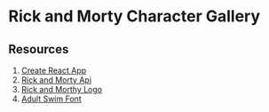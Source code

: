# Rick and Morty Character Gallery

## Resources

1. [Create React App](https://reactjs.org/docs/create-a-new-react-app.html)
2. [Rick and Morty Api](https://rickandmortyapi.com/documentation/#rest)
3. [Rick and Morthy Logo](https://media.cdn.adultswim.com/uploads/20200317/203171153217-rick-and-morty.png)
4. [Adult Swim Font](https://fonts.google.com/?query=neue+helvetica)
